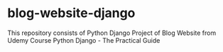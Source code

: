 # blog-website-django
This repository consists of Python Django Project of Blog Website from Udemy Course Python Django - The Practical Guide
